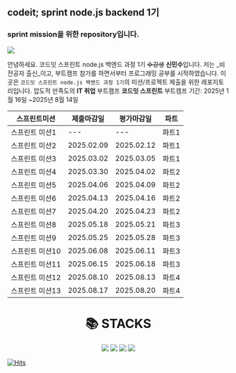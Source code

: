 ## codeit; sprint node.js backend 1기
### sprint mission을 위한 repository입니다. </br>
![](https://velog.velcdn.com/images/shinminsoo317/post/c09e65c5-ee63-4fee-8e04-eb3895426080/image.png) </br>

안녕하세요. 코드잇 스프린트 node.js 백엔드 과정 1기 ~~수강생~~ **신민수**입니다.
저는 _비전공자 출신_이고, 부트캠프 참가를 하면서부터 프로그래밍 공부를 시작하였습니다.
이곳은 `코드잇 스프린트 node.js 백엔드 과정 1기`의 미션/프로젝트 제출을 위한 레포지토리입니다.
압도적 만족도의 **IT 취업** 부트캠프 **코드잇 스프린트**
부트캠프 기간: 2025년 1월 16일 ~2025년 8월 14일

|스프린트미션|제출마감일|평가마감일|파트|
|---|---|---|---|
|스프린트 미션1|---|---|파트1|
|스프린트 미션2|2025.02.09|2025.02.12|파트1|
|스프린트 미션3|2025.03.02|2025.03.05|파트1|
|스프린트 미션4|2025.03.30|2025.04.02|파트2|
|스프린트 미션5|2025.04.06|2025.04.09|파트2|
|스프린트 미션6|2025.04.13|2025.04.16|파트2|
|스프린트 미션7|2025.04.20|2025.04.23|파트2|
|스프린트 미션8|2025.05.18|2025.05.21|파트3|
|스프린트 미션9|2025.05.25|2025.05.28|파트3|
|스프린트 미션10|2025.06.08|2025.06.11|파트3|
|스프린트 미션11|2025.06.15|2025.06.18|파트3|
|스프린트 미션12|2025.08.10|2025.08.13|파트4|
|스프린트 미션13|2025.08.17|2025.08.20|파트4|

<div align=center><h1>📚 STACKS</h1></div>
<div align=center> 
<img src="https://img.shields.io/badge/javascript-F7DF1E?style=for-the-badge&logo=javascript&logoColor=black">
<img src="https://img.shields.io/badge/node.js-339933?style=for-the-badge&logo=Node.js&logoColor=white">
<img src="https://img.shields.io/badge/git-F05032?style=for-the-badge&logo=git&logoColor=white">
<img src="https://img.shields.io/badge/github-181717?style=for-the-badge&logo=github&logoColor=white">
</div>

[![Hits](https://hits.seeyoufarm.com/api/count/incr/badge.svg?url=https%3A%2F%2Fgithub.com%2Fgjbae1212%2Fhit-counter&count_bg=%23AA3DC8&title_bg=%23D3FFBF&icon=azurefunctions.svg&icon_color=%233AD431&title=codeit+sprint&edge_flat=true)](https://hits.seeyoufarm.com)
